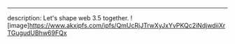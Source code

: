 ---
description: Let's shape web 3.5 together.
![image]https://www.akxipfs.com/ipfs/QmUcRjJTrwXyJxYvPKQc2iNdjwdiiXrTGugudUBhw69FQx
